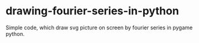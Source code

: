 # drawing-fourier-series-in-python
Simple code, which draw svg picture on screen by fourier series in pygame python.
